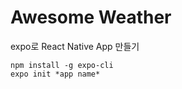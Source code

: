 # Awesome Weather

expo로 React Native App 만들기

```
npm install -g expo-cli
expo init *app name*
```
